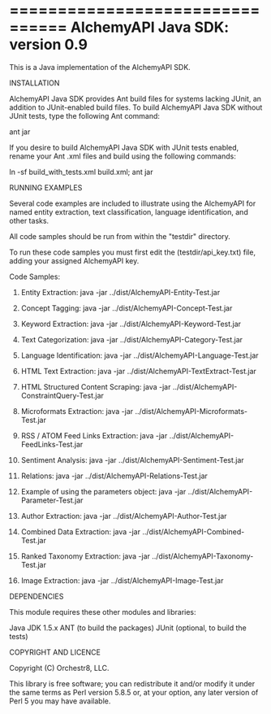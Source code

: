 ================================
AlchemyAPI Java SDK: version 0.9
================================

This is a Java implementation of the AlchemyAPI SDK.


INSTALLATION

AlchemyAPI Java SDK provides Ant build files for systems lacking JUnit,
an addition to JUnit-enabled build files.  To build AlchemyAPI Java SDK
without JUnit tests, type the following Ant command:

   ant jar

If you desire to build AlchemyAPI Java SDK with JUnit tests enabled,
rename your Ant .xml files and build using the following commands:

   ln -sf build_with_tests.xml build.xml; ant jar


RUNNING EXAMPLES

Several code examples are included to illustrate using the AlchemyAPI
for named entity extraction, text classification, language identification,
and other tasks.

All code samples should be run from within the "testdir" directory.

To run these code samples you must first edit the (testdir/api_key.txt) file, 
adding your assigned AlchemyAPI key.

Code Samples:

   1. Entity Extraction: java -jar ../dist/AlchemyAPI-Entity-Test.jar

   2. Concept Tagging: java -jar ../dist/AlchemyAPI-Concept-Test.jar

   3. Keyword Extraction: java -jar ../dist/AlchemyAPI-Keyword-Test.jar

   4. Text Categorization: java -jar ../dist/AlchemyAPI-Category-Test.jar

   5. Language Identification: java -jar ../dist/AlchemyAPI-Language-Test.jar

   6. HTML Text Extraction: java -jar ../dist/AlchemyAPI-TextExtract-Test.jar

   7. HTML Structured Content Scraping: java -jar ../dist/AlchemyAPI-ConstraintQuery-Test.jar

   8. Microformats Extraction: java -jar ../dist/AlchemyAPI-Microformats-Test.jar

   9. RSS / ATOM Feed Links Extraction: java -jar ../dist/AlchemyAPI-FeedLinks-Test.jar

  10. Sentiment Analysis:  java -jar ../dist/AlchemyAPI-Sentiment-Test.jar
  
  11. Relations: java -jar ../dist/AlchemyAPI-Relations-Test.jar

  12. Example of using the parameters object: java -jar ../dist/AlchemyAPI-Parameter-Test.jar

  13. Author Extraction: java -jar ../dist/AlchemyAPI-Author-Test.jar

  14. Combined Data Extraction: java -jar ../dist/AlchemyAPI-Combined-Test.jar

  15. Ranked Taxonomy Extraction: java -jar ../dist/AlchemyAPI-Taxonomy-Test.jar

  16. Image Extraction: java -jar ../dist/AlchemyAPI-Image-Test.jar


DEPENDENCIES

This module requires these other modules and libraries:

  Java JDK 1.5.x
  ANT (to build the packages)
  JUnit (optional, to build the tests)


COPYRIGHT AND LICENCE

Copyright (C) Orchestr8, LLC.

This library is free software; you can redistribute it and/or modify
it under the same terms as Perl version 5.8.5 or, at your option,
any later version of Perl 5 you may have available.


